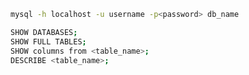 ```bash
mysql -h localhost -u username -p<password> db_name
```

```bash
SHOW DATABASES;
SHOW FULL TABLES;
SHOW columns from <table_name>;
DESCRIBE <table_name>;
```
